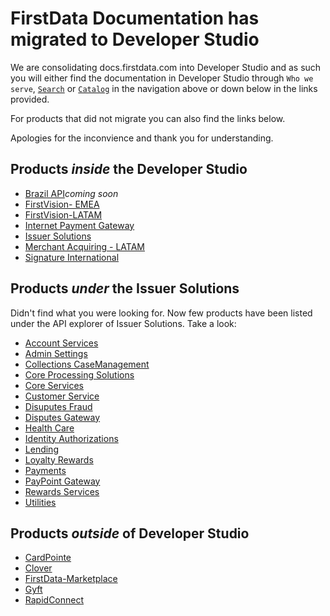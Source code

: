 # FirstData Documentation has migrated to Developer Studio

We are consolidating docs.firstdata.com into Developer Studio and as such you will either find the documentation in Developer Studio through `Who we serve`, [`Search`](/search) or [`Catalog`](/api) in the navigation above or down below in the links provided.

For products that did not migrate you can also find the links below.

Apologies for the inconvience and thank you for understanding.

## Products *inside* the Developer Studio


- [Brazil API](/product/BrazilAPI)*coming soon*
- [FirstVision- EMEA](/product/FirstVisionEMEA)
- [FirstVision-LATAM](/product/FirstVisionLATAM) 
- [Internet Payment Gateway](/product/IPGNA)
- [Issuer Solutions](/product/IssuerSolutions)
- [Merchant Acquiring - LATAM](/product/MerchantAcquiringLATAM)
- [Signature International](/product/SignatureInternational)

## Products *under* the Issuer Solutions

Didn't find what you were looking for. Now few products have been listed under the API explorer of Issuer Solutions. Take a look:
- [Account Services](/product/IssuerSolutions/api/?type=post&path=/account/v4/accountChangeInTermsAudit&branch=develop&version=1.0.0)
- [Admin Settings](/product/IssuerSolutions/api/?type=post&path=/ocs/v1/automatedAdjustmentProfile&branch=develop&version=1.0.0)
- [Collections CaseManagement](/product/IssuerSolutions/api/?type=post&path=/collectionsAccounts/v1/accountDetails&branch=develop&version=1.0.0)
- [Core Processing Solutions](/product/IssuerSolutions/api/?type=post&path=/commercialcard/v1/accountAuthStrategyDelete&branch=develop&version=1.0.0) 
- [Core Services](/product/IssuerSolutions/api/type=post&path=/cardholderPricing/v1/accountLevelRulesMinimumPaymentDueCommentText&branch=develop&version=1.0.0) 
- [Customer Service](/product/IssuerSolutions/api/?type=post&path=/ecsPayments/v2/activeRegistration&branch=develop&version=1.0.0) 
- [Disuputes Fraud](/product/IssuerSolutions/api/?type=post&path=/creCore/v1/createEaseFraudFeedbackRecord&branch=develop&version=1.0.0) 
- [Disputes Gateway](/product/IssuerSolutions/api/?type=post&path=/fs/disputesGateway/v1/nautilusNotify&branch=develop&version=1.0.0) 
- [Health Care](/product/IssuerSolutions/api/?type=post&path=/healthcare/v1/addOverrideMerchantCategoryCode&branch=develop&version=1.0.0)
- [Identity Authorizations](/product/IssuerSolutions/api/?type=post&path=/authorizations/v2/acsAuthorizationControls&branch=develop&version=1.0.0) 
- [Lending](/product/IssuerSolutions/api/?type=post&path=/offers/v1/acceptOffer&branch=develop&version=1.0.0)
- [Loyalty Rewards](/product/IssuerSolutions/api/?type=post&path=/rewardsui/v2/addHouseholdMember&branch=develop&version=1.0.0)
- [Payments](/product/IssuerSolutions/api/?type=post&path=/payments/v2/autoPayments&branch=develop&version=1.0.0)
- [PayPoint Gateway](/product/IssuerSolutions/api/?type=post&path=/cancelPayment&branch=develop&version=1.0.0) 
- [Rewards Services](/product/IssuerSolutions/api/?type=post&path=/rewardsui/v2/getRealTimeRewardDetails&branch=develop&version=1.0.0)
- [Utilities](/product/IssuerSolutions/api/?type=post&path=/utilities/v4/consumerAccounts&branch=develop&version=1.0.0)

## Products *outside* of Developer Studio

- [CardPointe](https://developer.cardpointe.com/)
- [Clover](https://docs.clover.com/docs)
- [FirstData-Marketplace](https://developer.firstdata.com/marketplace/)
- [Gyft](https://business.gyft.com/developers/)
- [RapidConnect](https://www.rapidconnect.com/)


